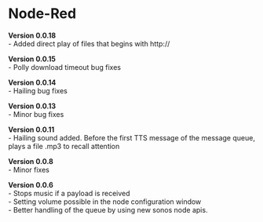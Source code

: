 # Node-Red
<p>
<b>Version 0.0.18</b><br/>
- Added direct play of files that begins with http://
<br/>
</p>
<p>
<b>Version 0.0.15</b><br/>
- Polly download timeout bug fixes
<br/>
</p>
<p>
<b>Version 0.0.14</b><br/>
- Hailing bug fixes
<br/>
</p>
<p>
<b>Version 0.0.13</b><br/>
- Minor bug fixes
<br/>
</p>
<p>
<b>Version 0.0.11</b><br/>
- Hailing sound added. Before the first TTS message of the message queue, plays a file .mp3 to recall attention
<br/>
</p>
<p>
<b>Version 0.0.8</b><br/>
- Minor fixes
<br/>
</p>
<p>
<b>Version 0.0.6</b><br/>
- Stops music if a payload is received
<br/>
- Setting volume possible in the node configuration window
<br/>
- Better handling of the queue by using new sonos node apis.
<br/>
</p>
    
